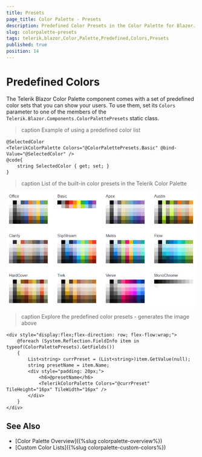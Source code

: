 ```yaml
---
title: Presets
page_title: Color Palette - Presets
description: Predefined Color Presets in the Color Palette for Blazor.
slug: colorpalette-presets
tags: telerik,blazor,Color,Palette,Predefined,Colors,Presets
published: true
position: 14
---
```


# Predefined Colors

The Telerik Blazor Color Palette component comes with a set of predefined color sets that you can show your users. To use them, set its `Colors` parameter to one of the members of the `Telerik.Blazor.Components.ColorPalettePresets` static class.

>caption Example of using a predefined color list

````CSHTML
@SelectedColor
<TelerikColorPalette Colors="@ColorPalettePresets.Basic" @bind-Value="@SelectedColor" />
@code{
    string SelectedColor { get; set; }
}
````

>caption List of the built-in color presets in the Telerik Color Palette

![Color Palette component Presets](images/colorpalette-presets.png)

>caption Explore the predefined color presets - generates the image above

````CSHTML
<div style="display:flex;flex-direction: row; flex-flow:wrap;">
    @foreach (System.Reflection.FieldInfo item in typeof(ColorPalettePresets).GetFields())
    {
        List<string> currPreset = (List<string>)item.GetValue(null);
        string presetName = item.Name;
        <div style="padding: 20px;">
            <h6>@presetName</h6>
            <TelerikColorPalette Colors="@currPreset" TileHeight="16px" TileWidth="16px" />
        </div>
    }
</div>
````


## See Also

* [Color Palette Overview]({%slug colorpalette-overview%})
* [Custom Color Lists]({%slug colorpalette-custom-colors%})
